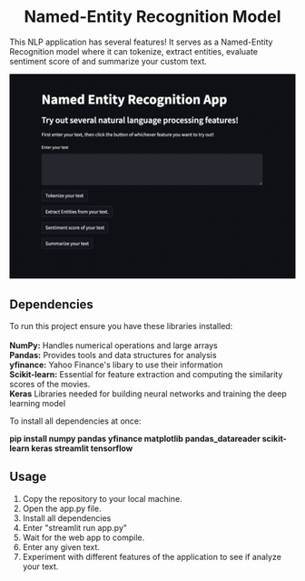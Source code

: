 <h1 align="center">Named-Entity Recognition Model</h1>

This NLP application has several features! It serves as a Named-Entity Recognition model where it can tokenize, extract entities, evaluate sentiment score of and summarize your custom text.

![NER App Screenshot](./NER%20App%20Picture.png)

## Dependencies
To run this project ensure you have these libraries installed:<br><br>
**NumPy:** Handles numerical operations and large arrays<br>
**Pandas:** Provides tools and data structures for analysis<br>
**yfinance:** Yahoo Finance's libary to use their information<br>
**Scikit-learn:** Essential for feature extraction and computing the similarity scores of the movies.<br>
**Keras** Libraries needed for building neural networks and training the deep learning model

To install all dependencies at once:

**pip install numpy pandas yfinance matplotlib pandas_datareader scikit-learn keras streamlit tensorflow**

## Usage
1. Copy the repository to your local machine.
2. Open the app.py file.
3. Install all dependencies
4. Enter "streamlit run app.py"
5. Wait for the web app to compile.
6. Enter any given text.
7. Experiment with different features of the application to see if analyze your text.
